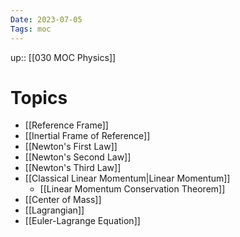 ```yaml
---
Date: 2023-07-05
Tags: moc
---
```

up:: [[030 MOC Physics]]

# Topics
- [[Reference Frame]]
- [[Inertial Frame of Reference]]
- [[Newton's First Law]]
- [[Newton's Second Law]]
- [[Newton's Third Law]]
- [[Classical Linear Momentum|Linear Momentum]]
	- [[Linear Momentum Conservation Theorem]]
- [[Center of Mass]]
- [[Lagrangian]]
- [[Euler-Lagrange Equation]]
